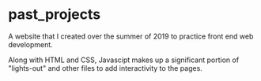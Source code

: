 # past_projects
A website that I created over the summer of 2019 to practice front end web development.

Along with HTML and CSS, Javascipt makes up a significant portion of "lights-out" and other files to add interactivity to the pages. 